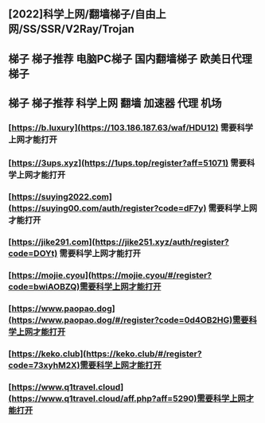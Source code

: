 ## [2022]科学上网/翻墙梯子/自由上网/SS/SSR/V2Ray/Trojan  
## 梯子 梯子推荐 电脑PC梯子 国内翻墙梯子 欧美日代理梯子  
## 梯子 梯子推荐 科学上网 翻墙 加速器 代理 机场  

### [https://b.luxury](https://103.186.187.63/waf/HDU12) 需要科学上网才能打开
### [https://3ups.xyz](https://1ups.top/register?aff=51071)  需要科学上网才能打开
### [https://suying2022.com](https://suying00.com/auth/register?code=dF7y)  需要科学上网才能打开 
### [https://jike291.com](https://jike251.xyz/auth/register?code=DOYt)  需要科学上网才能打开
### [https://mojie.cyou](https://mojie.cyou/#/register?code=bwiAOBZQ)需要科学上网才能打开
### [https://www.paopao.dog](https://www.paopao.dog/#/register?code=0d4OB2HG)需要科学上网才能打开
### [https://keko.club](https://keko.club/#/register?code=73xyhM2X)需要科学上网才能打开
### [https://www.q1travel.cloud](https://www.q1travel.cloud/aff.php?aff=5290)需要科学上网才能打开
